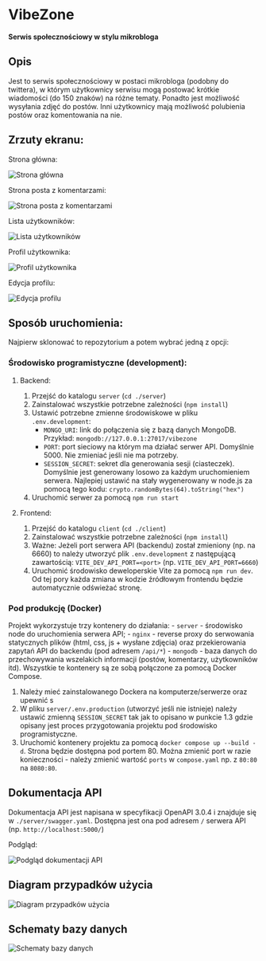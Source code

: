 # VibeZone
**Serwis społecznościowy w stylu mikrobloga**

## Opis

Jest to serwis społecznościowy w postaci mikrobloga (podobny do twittera), w którym użytkownicy serwisu mogą postować krótkie wiadomości (do 150 znaków) na różne tematy. Ponadto jest możliwość wysyłania zdjęć do postów. Inni użytkownicy mają możliwość polubienia postów oraz komentowania na nie.

## Zrzuty ekranu:

Strona główna:

![Strona główna](./resources/screenshot_1.png)

Strona posta z komentarzami:

![Strona posta z komentarzami](./resources/screenshot_2.png)

Lista użytkowników:

![Lista użytkowników](./resources/screenshot_3.png)

Profil użytkownika:

![Profil użytkownika](./resources/screenshot_4.png)

Edycja profilu:

![Edycja profilu](./resources/screenshot_5.png)

## Sposób uruchomienia:

Najpierw sklonować to repozytorium a potem wybrać jedną z opcji:

### Środowisko programistyczne (development):

1. Backend:
    1. Przejść do katalogu `server` (`cd ./server`)
    2. Zainstalować wszystkie potrzebne zależności (`npm install`)
    3. Ustawić potrzebne zmienne środowiskowe w pliku `.env.development`:
        - `MONGO_URI`: link do połączenia się z bazą danych MongoDB. Przykład: `mongodb://127.0.0.1:27017/vibezone`
        - `PORT`: port sieciowy na którym ma działać serwer API. Domyślnie 5000. Nie zmieniać jeśli nie ma potrzeby.
        - `SESSION_SECRET`: sekret dla generowania sesji (ciasteczek). Domyślnie jest generowany losowo za każdym uruchomieniem serwera. Najlepiej ustawić na stały wygenerowany w node.js za pomocą tego kodu: `crypto.randomBytes(64).toString("hex")`
    4. Uruchomić serwer za pomocą `npm run start`

2. Frontend:
    1. Przejść do katalogu `client` (`cd ./client`)
    2. Zainstalować wszystkie potrzebne zależności (`npm install`)
    3. Ważne: Jeżeli port serwera API (backendu) został zmieniony (np. na 6660) to należy utworzyć plik `.env.development` z następującą zawartością: `VITE_DEV_API_PORT=<port>` (np. `VITE_DEV_API_PORT=6660`)
    4. Uruchomić środowisko deweloperskie Vite za pomocą `npm run dev`. Od tej pory każda zmiana w kodzie źródłowym frontendu będzie automatycznie odświeżać stronę.

### Pod produkcję (Docker)

Projekt wykorzystuje trzy kontenery do działania:
    - `server` - środowisko node do uruchomienia serwera API;
    - `nginx` - reverse proxy do serwowania statycznych plików (html, css, js + wysłane zdjęcia) oraz przekierowania zapytań API do backendu (pod adresem `/api/*`)
    - `mongodb` - baza danych do przechowywania wszelakich informacji (postów, komentarzy, użytkowników itd).
Wszystkie te kontenery są ze sobą połączone za pomocą Docker Compose.

1. Należy mieć zainstalowanego Dockera na komputerze/serwerze oraz upewnić s
2. W pliku `server/.env.production` (utworzyć jeśli nie istnieje) należy ustawić zmienną `SESSION_SECRET` tak jak to opisano w punkcie 1.3 gdzie opisany jest proces przygotowania projektu pod środowisko programistyczne.
3. Uruchomić kontenery projektu za pomocą `docker compose up --build -d`. Strona będzie dostępna pod portem 80. Można zmienić port w razie konieczności - należy zmienić wartość `ports` w `compose.yaml` np. z `80:80` na `8080:80`.

## Dokumentacja API
Dokumentacja API jest napisana w specyfikacji OpenAPI 3.0.4 i znajduje się w `./server/swagger.yaml`.
Dostępna jest ona pod adresem `/` serwera API (np. `http://localhost:5000/`)

Podgląd:

![Podgląd dokumentacji API](./resources/api_doc_preview.png)

## Diagram przypadków użycia

![Diagram przypadków użycia](./resources/ucd.png)

## Schematy bazy danych

![Schematy bazy danych](./resources/erd.png)
